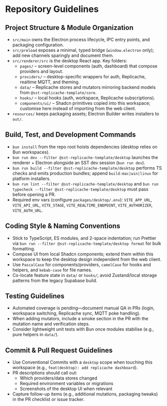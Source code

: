 # Repository Guidelines

## Project Structure & Module Organization

- `src/main` owns the Electron process lifecycle, IPC entry points, and packaging configuration.
- `src/preload` exposes a minimal, typed bridge (`window.electron` only); add new channels sparingly and document them.
- `src/renderer/src` is the desktop React app. Key folders:
  - `pages/` – screen-level components (auth, dashboard) that compose providers and layout.
  - `providers/` – desktop-specific wrappers for auth, Replicache, realtime MQTT, and theming.
  - `data/` – Replicache stores and mutators mirroring backend models from `@sst-replicache-template/core`.
  - `hooks/` – local hooks (auth, workspace, Replicache subscriptions).
  - `components/ui/` – Shadcn primitives copied into this workspace; customise here instead of importing from the web client.
- `resources/` keeps packaging assets; Electron Builder writes installers to `out/`.

## Build, Test, and Development Commands

- `bun install` from the repo root hoists dependencies (desktop relies on Bun workspaces).
- `bun run dev --filter @sst-replicache-template/desktop` launches the renderer + Electron alongside an SST dev session (`bun run dev`).
- `bun run build --filter @sst-replicache-template/desktop` performs TS checks and emits production bundles; append `build:mac|win|linux` for platform installers.
- `bun run lint --filter @sst-replicache-template/desktop` and `bun run typecheck --filter @sst-replicache-template/desktop` must pass before opening a PR.
- Required env vars (configure `packages/desktop/.env`): `VITE_APP_URL`, `VITE_API_URL`, `VITE_STAGE`, `VITE_REALTIME_ENDPOINT`, `VITE_AUTHORIZER`, `VITE_AUTH_URL`.

## Coding Style & Naming Conventions

- Stick to TypeScript, ES modules, and 2-space indentation; run Prettier via `bun run --filter @sst-replicache-template/desktop format` for bulk formatting.
- Compose UI from local Shadcn components; extend them within this workspace to keep the desktop design independent from the web client.
- Use `PascalCase` for components/providers, `camelCase` for hooks and helpers, and `kebab-case` for file names.
- Co-locate feature state in `data/` or `hooks/`; avoid Zustand/local storage patterns from the legacy Supabase build.

## Testing Guidelines

- Automated coverage is pending—document manual QA in PRs (login, workspace switching, Replicache sync, MQTT poke handling).
- When adding mutators, include a smoke section in the PR with the mutation name and verification steps.
- Consider lightweight unit tests with Bun once modules stabilise (e.g., pure helpers in `data/`).

## Commit & Pull Request Guidelines

- Use Conventional Commits with a `desktop` scope when touching this workspace (e.g., `feat(desktop): add replicache dashboard`).
- PR descriptions should call out:
  - Which providers/data stores changed
  - Required environment variables or migrations
  - Screenshots of the desktop UI when relevant
- Capture follow-up items (e.g., additional mutations, packaging tweaks) in the PR checklist or issue tracker.
